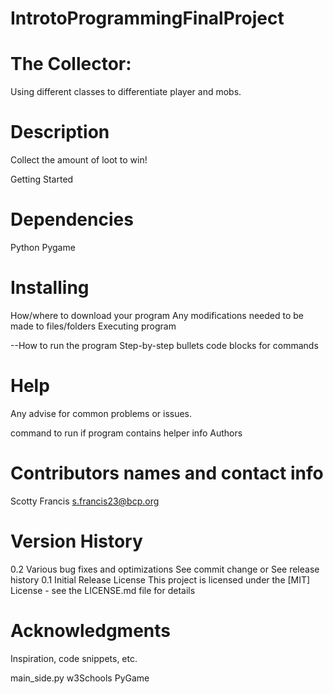 # IntrotoProgrammingFinalProject

# The Collector:
Using different classes to differentiate player and mobs.

# Description
Collect the amount of loot to win!

Getting Started

# Dependencies
Python 
Pygame


# Installing
How/where to download your program
Any modifications needed to be made to files/folders
Executing program

--How to run the program
Step-by-step bullets
code blocks for commands

# Help
Any advise for common problems or issues.

command to run if program contains helper info
Authors

# Contributors names and contact info

Scotty Francis 
s.francis23@bcp.org

# Version History
0.2
Various bug fixes and optimizations
See commit change or See release history
0.1
Initial Release
License
This project is licensed under the [MIT] License - see the LICENSE.md file for details

# Acknowledgments
Inspiration, code snippets, etc.

main_side.py
w3Schools
PyGame



